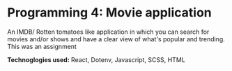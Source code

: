 # Programming 4: Movie application

An IMDB/ Rotten tomatoes like application in which you can search for movies and/or shows and have a clear view of what's popular and trending. This was an assignment 

**Technoglogies used:** React, Dotenv, Javascript, SCSS, HTML